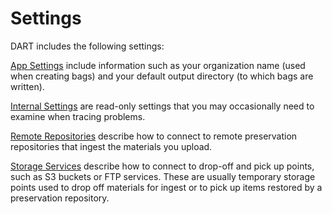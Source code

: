 # Settings

DART includes the following settings:

[App Settings](app_settings.md) include information such as your organization name (used when creating bags) and your default output directory (to which bags are written).

[Internal Settings](internal_settings.md) are read-only settings that you may occasionally need to examine when tracing problems.

[Remote Repositories](remote_repositories.md) describe how to connect to remote preservation repositories that ingest the materials you upload.

[Storage Services](storage_services.md) describe how to connect to drop-off and pick up points, such as S3 buckets or FTP services. These are usually temporary storage points used to drop off materials for ingest or to pick up items restored by a preservation repository.
